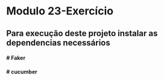 # Modulo 23-Exercício
<h3>
<h2>Para execução deste projeto instalar as dependencias necessários </h2>
<h4> # Faker</h4>
<h4> # cucumber </h4>
